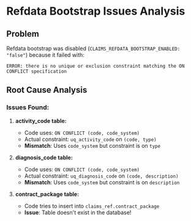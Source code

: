 # Refdata Bootstrap Issues Analysis

## Problem
Refdata bootstrap was disabled (`CLAIMS_REFDATA_BOOTSTRAP_ENABLED: "false"`) because it failed with:
```
ERROR: there is no unique or exclusion constraint matching the ON CONFLICT specification
```

## Root Cause Analysis

### Issues Found:

1. **activity_code table:**
   - Code uses: `ON CONFLICT (code, code_system)`
   - Actual constraint: `uq_activity_code` on `(code, type)`
   - **Mismatch**: Uses `code_system` but constraint is on `type`

2. **diagnosis_code table:**
   - Code uses: `ON CONFLICT (code, code_system)`
   - Actual constraint: `uq_diagnosis_code` on `(code, description)`
   - **Mismatch**: Uses `code_system` but constraint is on `description`

3. **contract_package table:**
   - Code tries to insert into `claims_ref.contract_package`
   - **Issue**: Table doesn't exist in the database!







